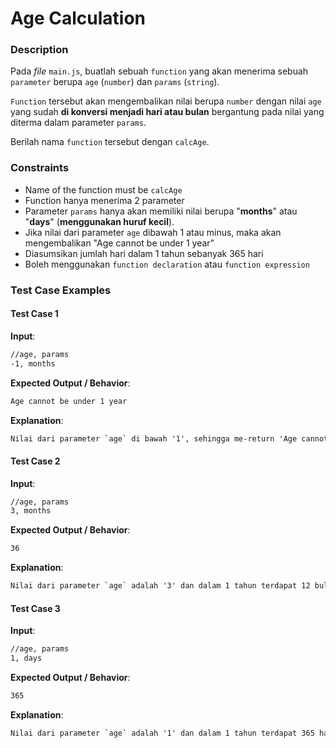 # Age Calculation

### Description

Pada _file_ `main.js`, buatlah sebuah `function` yang akan menerima sebuah `parameter` berupa `age` (`number`) dan `params` (`string`).

`Function` tersebut akan mengembalikan nilai berupa `number` dengan nilai `age` yang sudah **di konversi menjadi hari atau bulan** bergantung pada nilai yang diterma dalam parameter `params`.

Berilah nama `function` tersebut dengan `calcAge`.

### Constraints

- Name of the function must be `calcAge`
- Function hanya menerima 2 parameter
- Parameter `params` hanya akan memiliki nilai berupa "**months**" atau "**days**" (**menggunakan huruf kecil**).
- Jika nilai dari parameter `age` dibawah 1 atau minus, maka akan mengembalikan "Age cannot be under 1 year"
- Diasumsikan jumlah hari dalam 1 tahun sebanyak 365 hari
- Boleh menggunakan `function declaration` atau `function expression`

### Test Case Examples

#### Test Case 1

**Input**:

```txt
//age, params
-1, months
```

**Expected Output / Behavior**:

```txt
Age cannot be under 1 year
```

**Explanation**:

```txt
Nilai dari parameter `age` di bawah '1', sehingga me-return 'Age cannot be under 1 year'
```

#### Test Case 2

**Input**:

```txt
//age, params
3, months
```

**Expected Output / Behavior**:

```txt
36
```

**Explanation**:

```txt
Nilai dari parameter `age` adalah '3' dan dalam 1 tahun terdapat 12 bulan, sehingga 3 tahun x 12 bulan hasilnya adalah '36'.
```

#### Test Case 3

**Input**:

```txt
//age, params
1, days
```

**Expected Output / Behavior**:

```txt
365
```

**Explanation**:

```txt
Nilai dari parameter `age` adalah '1' dan dalam 1 tahun terdapat 365 hari, sehingga 1 tahun x 365 hari hasilnya adalah '365'.
```